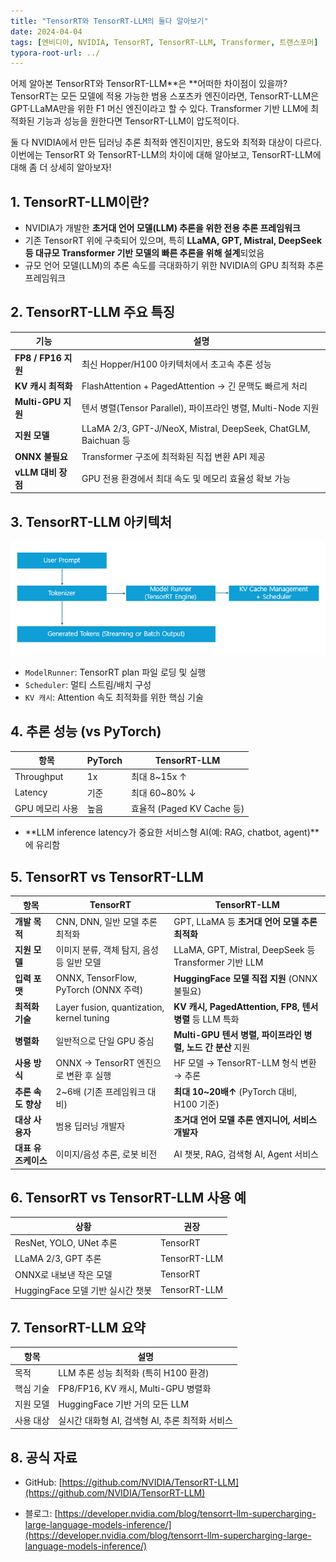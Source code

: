 ```yaml
---
title: "TensorRT와 TensorRT-LLM의 둘다 알아보기"
date: 2024-04-04
tags: [엔비디아, NVIDIA, TensorRT, TensorRT-LLM, Transformer, 트랜스포머]
typora-root-url: ../
---
```




어제 알아본 TensorRT와 TensorRT-LLM**은 **어떠한 차이점이 있을까? TensorRT는 모든 모델에 적용 가능한 범용 스포츠카 엔진이라면, TensorRT-LLM은 GPT·LLaMA만을 위한 F1 머신 엔진이라고 할 수 있다.  Transformer 기반 LLM에 최적화된 기능과 성능을 원한다면 TensorRT-LLM이 압도적이다. 

둘 다 NVIDIA에서 만든 딥러닝 추론 최적화 엔진이지만, 용도와 최적화 대상이 다르다. 이번에는 TensorRT 와 TensorRT-LLM의 차이에 대해 알아보고, TensorRT-LLM에 대해 좀 더 상세히 알아보자!



## 1. TensorRT-LLM이란?  

* NVIDIA가 개발한 **초거대 언어 모델(LLM) 추론을 위한 전용 추론 프레임워크**
* 기존 TensorRT 위에 구축되어 있으며, 특히 **LLaMA, GPT, Mistral, DeepSeek 등 대규모 Transformer 기반 모델의 빠른 추론을 위해 설계**되었음
* 규모 언어 모델(LLM)의 추론 속도를 극대화하기 위한 NVIDIA의 GPU 최적화 추론 프레임워크



## 2. TensorRT-LLM 주요 특징  

| 기능                | 설명                                                         |
| ------------------- | ------------------------------------------------------------ |
| **FP8 / FP16 지원** | 최신 Hopper/H100 아키텍처에서 초고속 추론 성능               |
| **KV 캐시 최적화**  | FlashAttention + PagedAttention → 긴 문맥도 빠르게 처리      |
| **Multi-GPU 지원**  | 텐서 병렬(Tensor Parallel), 파이프라인 병렬, Multi-Node 지원 |
| **지원 모델**       | LLaMA 2/3, GPT-J/NeoX, Mistral, DeepSeek, ChatGLM, Baichuan 등 |
| **ONNX 불필요**     | Transformer 구조에 최적화된 직접 변환 API 제공               |
| **vLLM 대비 장점**  | GPU 전용 환경에서 최대 속도 및 메모리 효율성 확보 가능       |



## 3. TensorRT-LLM 아키텍처  

![그림 - TensorRT-LLM 아키텍처](/../../images/2024-04/TensorRT-LLM.png)

* `ModelRunner`: TensorRT plan 파일 로딩 및 실행
* `Scheduler`: 멀티 스트림/배치 구성
* `KV 캐시`: Attention 속도 최적화를 위한 핵심 기술



## 4. 추론 성능 (vs PyTorch)  

| 항목            | PyTorch | TensorRT-LLM               |
| --------------- | ------- | -------------------------- |
| Throughput      | 1x      | 최대 8~15x ↑               |
| Latency         | 기준    | 최대 60~80% ↓              |
| GPU 메모리 사용 | 높음    | 효율적 (Paged KV Cache 등) |

* **LLM inference latency가 중요한 서비스형 AI(예: RAG, chatbot, agent)**에 유리함



## 5. TensorRT vs TensorRT-LLM

| 항목                | **TensorRT**                              | **TensorRT-LLM**                                            |
| ------------------- | ----------------------------------------- | ----------------------------------------------------------- |
| **개발 목적**       | CNN, DNN, 일반 모델 추론 최적화           | GPT, LLaMA 등 **초거대 언어 모델 추론 최적화**              |
| **지원 모델**       | 이미지 분류, 객체 탐지, 음성 등 일반 모델 | LLaMA, GPT, Mistral, DeepSeek 등 Transformer 기반 LLM       |
| **입력 포맷**       | ONNX, TensorFlow, PyTorch (ONNX 주력)     | **HuggingFace 모델 직접 지원** (ONNX 불필요)                |
| **최적화 기술**     | Layer fusion, quantization, kernel tuning | **KV 캐시, PagedAttention, FP8, 텐서 병렬** 등 LLM 특화     |
| **병렬화**          | 일반적으로 단일 GPU 중심                  | **Multi-GPU 텐서 병렬, 파이프라인 병렬, 노드 간 분산** 지원 |
| **사용 방식**       | ONNX → TensorRT 엔진으로 변환 후 실행     | HF 모델 → TensorRT-LLM 형식 변환 → 추론                     |
| **추론 속도 향상**  | 2~6배 (기존 프레임워크 대비)              | **최대 10~20배↑** (PyTorch 대비, H100 기준)                 |
| **대상 사용자**     | 범용 딥러닝 개발자                        | **초거대 언어 모델 추론 엔지니어, 서비스 개발자**           |
| **대표 유즈케이스** | 이미지/음성 추론, 로봇 비전               | AI 챗봇, RAG, 검색형 AI, Agent 서비스                       |



## 6. TensorRT vs TensorRT-LLM 사용 예

| 상황                              | 권장         |
| --------------------------------- | ------------ |
| ResNet, YOLO, UNet 추론           | TensorRT     |
| LLaMA 2/3, GPT 추론               | TensorRT-LLM |
| ONNX로 내보낸 작은 모델           | TensorRT     |
| HuggingFace 모델 기반 실시간 챗봇 | TensorRT-LLM |



## 7. TensorRT-LLM 요약

| 항목      | 설명                                            |
| --------- | ----------------------------------------------- |
| 목적      | LLM 추론 성능 최적화 (특히 H100 환경)           |
| 핵심 기술 | FP8/FP16, KV 캐시, Multi-GPU 병렬화             |
| 지원 모델 | HuggingFace 기반 거의 모든 LLM                  |
| 사용 대상 | 실시간 대화형 AI, 검색형 AI, 추론 최적화 서비스 |



## 8. 공식 자료

* GitHub: [https://github.com/NVIDIA/TensorRT-LLM](https://github.com/NVIDIA/TensorRT-LLM)

* 블로그: [https://developer.nvidia.com/blog/tensorrt-llm-supercharging-large-language-models-inference/](https://developer.nvidia.com/blog/tensorrt-llm-supercharging-large-language-models-inference/)